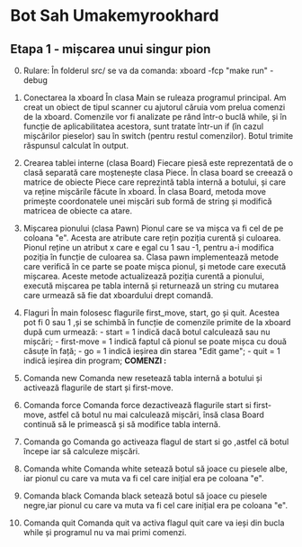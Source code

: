 # Bot Sah Umakemyrookhard

## Etapa 1 - mișcarea unui singur pion

0. Rulare: În folderul src/ se va da comanda: xboard -fcp "make run" -debug

1. Conectarea la xboard
	În clasa Main se ruleaza programul principal. Am creat un obiect de tipul
	scanner cu ajutorul căruia vom prelua comenzi de la xboard. Comenzile vor 
	fi analizate pe rând într-o buclă while, și în funcție de aplicabilitatea
	acestora, sunt tratate într-un if (în cazul mișcărilor pieselor) sau în
	switch (pentru restul comenzilor). Botul trimite răspunsul calculat în
	output.

2. Crearea tablei interne (clasa Board)
	Fiecare piesă este reprezentată de o clasă separată care moștenește clasa
	Piece. În clasa board se creează o matrice de obiecte Piece care reprezintă
	tabla internă a botului, și care va reține mișcările făcute în xboard.
	În clasa Board, metoda move primește coordonatele unei mișcări sub formă de
	string și modifică matricea de obiecte ca atare.

3. Mișcarea pionului (clasa Pawn)
	Pionul care se va mișca va fi cel de pe coloana "e". Acesta are atribute
	care rețin poziția curentă și culoarea. Pionul reține un atribut x care e 
	egal cu 1 sau -1, pentru a-i modifica poziția în funcție de culoarea sa.
	Clasa pawn implementează metode care verifică în ce parte se poate mișca 
	pionul, și metode care execută mișcarea. Aceste metode actualizează poziția
	curentă a pionului, execută mișcarea pe tabla internă și returnează un
	string cu mutarea care urmează să fie dat xboardului drept comandă. 

4. Flaguri
	În main folosesc flagurile first_move, start, go și quit. Acestea pot fi
	0 sau 1 ,și se schimbă în funcție de comenzile primite de la xboard după
	cum urmează: - start = 1 indică dacă botul calculează sau nu mișcări;
				 - first-move = 1 indică faptul că pionul se poate mișca
				 cu două căsuțe în față;
				 - go = 1 indică ieșirea din starea "Edit game";
				 - quit = 1 indică ieșirea din program;
**COMENZI :**

5. Comanda new
	Comanda new resetează tabla internă a botului și activează flagurile de
	start și first-move.

6. Comanda force
	Comanda force dezactivează flagurile start si first-move, astfel că botul
	nu mai calculează mișcări, însă clasa Board continuă să le primească
	și să modifice tabla internă.

7. Comanda go
	Comanda go activeaza flagul de start si go ,astfel că botul începe iar
	să calculeze mișcări.

8. Comanda white
	Comanda white setează botul să joace cu piesele albe, iar pionul cu care va
	muta va fi cel care inițial era pe coloana "e".

9. Comanda black
	Comanda black setează botul să joace cu piesele negre,iar pionul cu care va
	muta va fi cel care inițial era pe coloana "e".

10. Comanda quit
	Comanda quit va activa flagul quit care va ieși din bucla while și programul 
	nu va mai primi comenzi.


